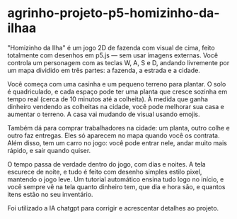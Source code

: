 # agrinho-projeto-p5-homizinho-da-ilhaa
"Homizinho da Ilha" é um jogo 2D de fazenda com visual de cima, feito totalmente com desenhos em p5.js — sem usar imagens externas. Você controla um personagem com as teclas W, A, S e D, andando livremente por um mapa dividido em três partes: a fazenda, a estrada e a cidade.

Você começa com uma casinha e um pequeno terreno para plantar. O solo é quadriculado, e cada espaço pode ter uma planta que cresce sozinha em tempo real (cerca de 10 minutos até a colheita). À medida que ganha dinheiro vendendo as colheitas na cidade, você pode melhorar sua casa e aumentar o terreno. A casa vai mudando de visual usando emojis.

Também dá para comprar trabalhadores na cidade: um planta, outro colhe e outro faz entregas. Eles só aparecem no mapa quando você os contrata. Além disso, tem um carro no jogo: você pode entrar nele, andar muito mais rápido, e sair quando quiser.

O tempo passa de verdade dentro do jogo, com dias e noites. A tela escurece de noite, e tudo é feito com desenho simples estilo pixel, mantendo o jogo leve. Um tutorial automático ensina tudo logo no início, e você sempre vê na tela quanto dinheiro tem, que dia e hora são, e quantos itens estão no seu inventário.


 Foi utilizado a IA chatgpt para corrigir e acrescentar detalhes ao projeto.
